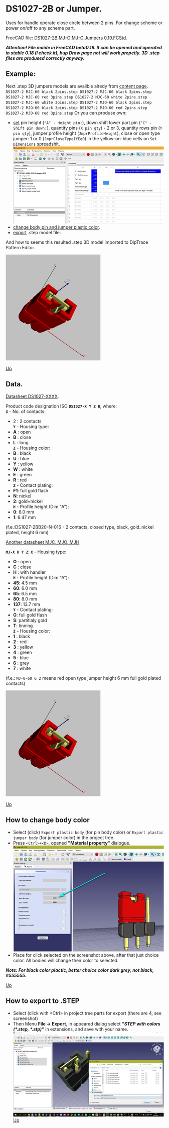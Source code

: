 # DS1027-2B or Jumper.

Uses for handle operate close circle between 2 pins. For change scheme or power on/off to any scheme part.

FreeCAD file: [DS1027-2B MJ-O MJ-C Jumpers 0.19.FCStd](https://github.com/lugovskovp/FreeCAD-.step/blob/master/content/DS1027-2B%20MJ-O%20MJ-C%20Jumpers%200.19.FCStd).

***Attention! File maide in FreeCAD beta0.19. It can be opened and operated in stable 0.18 (I check it), bup Draw page not will work propetly. 3D .step files are prodused correctly anyway.***


## Example:

Next .step 3D jumpers models are avalible alredy from [content page](https://github.com/lugovskovp/FreeCAD-.step/tree/master/content).
`
DS1027-2 MJC-60 black 2pins.step
DS1027-2 MJC-60 black 3pins.step
DS1027-2 MJC-60 red 3pins.step
DS1027-2 MJC-60 white 2pins.step
DS1027-2 MJC-60 white 3pins.step
DS1027-2 MJO-60 black 2pins.step
DS1027-2 MJO-60 black 3pins.step
DS1027-2 MJO-60 red 2pins.step
DS1027-2 MJO-60 red 3pins.step
`
Or you can produse own:
- [set](#how-to-change-pin-quantityes-and-dimensions) pin height (`"A" - Height pin:`), down shift lower part pin (`"C" - Shift pin down:`), quantity pins (`X pin qty`) - 2 or 3, quantity rows pin (`Y pin qty`), jumper profile height (`JmprProfileHeight`), close or open type jumper: 1 or 0 (`JmprCloseTypeIfEq0`) in the yellow-on-blue cells on `Set Dimensions` spreadshit.
![how to change Set Dimension pad](https://github.com/lugovskovp/FreeCAD-.step/blob/master/pix/15.20.15.png)
- [change body pin and jumper plastic color](#how-to-change-body-color).
- [export](#how-to-export-to-step) .step model file.

And how to seems this resulted .step 3D model imported to DipTrace Pattern Editor.

![DipTrace pattern editor](https://github.com/lugovskovp/FreeCAD-.step/blob/master/pix/10.42.30.png)

[Up](#example)



## Data.

[Datasheet DS1027-XXXX](http://files.rct.ru/pdf/connectors/ds1027-2.pdf).

Product code designation ISO **`DS1027-X Y Z H`**, where:<br/>
**`X`** - No. of contacts: 
- 2 : 2 contacts<br/>
**`Y`** - Housing type:
- **A** : open
- **B** : close
- **L** : long<br/>
**`Z`** - Housing color:
- **B** : black
- **U** : blue
- **Y** : yellow
- **W** : white
- **E** : green
- **R** : red<br/>
**`Z`** - Contact plating:<br/>
- **F1**: full gold flash
- **N**: nickel
- **2**: gold+nickel<br/>
**`H`** - Profile height (Dim "A"):<br/>
- **0**: 6.0 mm
- **1**: 6.47 mm

(f.e.:DS1027-2BB20-N-016 - 2 contacts, closed type, black, gold_nickel plated, height 6 mm)

[Another datasheet MJC, MJO, MJH](http://files.rct.ru/pdf/connectors/he.pdf)

**`MJ-X H Y Z`**:
**`X`** - Housing type:
- **O** : open
- **C** : close
- **H** : with handler<br/>
**`H`** - Profile height (Dim "A"):<br/>
- **45**: 4.5 mm
- **60**: 6.0 mm
- **65**: 6.5 mm
- **80**: 8.0 mm
- **137**: 13.7 mm<br/>
**`Y`** - Contact plating:<br/>
- **G**: full gold flash
- **S**: partitialy gold
- **T**: tinning<br/>
**`Z`** - Housing color:
- **1** : black
- **2** : red
- **3** : yellow
- **4** : green
- **5** : blue
- **6** : grey
- **7** : white<br/>

(f.e.: `MJ-0-60 G 2` means red open type jumper height 6 mm full gold plated contacts)

![Drawing](https://github.com/lugovskovp/FreeCAD-.step/blob/master/pix/10.42.30.png)

[Up](#example)



## How to change body color

- Select (click) `Export plastic body` (for pin body color) or `Export plastic jumper body` (for jumper color) in the project tree.
- Press `<Ctrl>+<D>`, opened **"Material property"** dialogue.<br/>![Material property](https://github.com/lugovskovp/FreeCAD-.step/blob/master/pix/10.40.11.png)
- Place for click selected on the screenshot above, after that just choice color. All bodies will change their color to selected.

***Note: For black color plactic, better choice color dark grey, not black, #555555.***

[Up](#example)



## How to export to .STEP

- Select (click with &lt;Ctrl&gt; in project tree parts for export (there are 4, see screenshot)
- Then Menu **File -> Export**, in appeared dialog select ***"STEP with colors (\*.step, \*.stp)"*** in extensions, and save with your name.
![Material property](https://github.com/lugovskovp/FreeCAD-.step/blob/master/pix/10.49.33.png )
[Up](#example)
